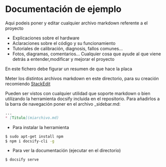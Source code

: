 # Documentación de ejemplo
Aqui podeis poner y editar cualquier archivo markdown referente a el proyecto
* Explicaciones sobre el hardware
* Aclaraciones sobre el código y su funcionamiento
* Tutoriales de calibración, diagnosis, fallos comunes...
* Fotos, diagramas, comentarios... Cualquier cosa que ayude al que viene detrás a entender,modificar y mejorar el proyecto

En este fichero debe figurar un resumen de que hace la placa

Meter los distintos archivos markdown en este directorio, para su creación recomiendo [StackEdit](https://stackedit.io)

Pueden ser vistos con cualquier utilidad que soporte markdown o bien utilizando 
la herramienta docsify incluida en el repositorio. Para añadirlos a la barra de navegación poner en el archivo _sidebar.md:
```markdown
...
* [Titulo](miarchivo.md)
```


* Para instalar la herramienta
```bash
$ sudo apt-get install npm
$ npm i docsify-cli -g
```
* Para ver la documentación (ejecutar en el directorio)
```bash
$ docsify serve
```
